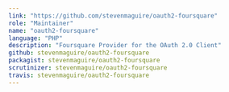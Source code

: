 ```yaml
---
link: "https://github.com/stevenmaguire/oauth2-foursquare"
role: "Maintainer"
name: "oauth2-foursquare"
language: "PHP"
description: "Foursquare Provider for the OAuth 2.0 Client"
github: stevenmaguire/oauth2-foursquare
packagist: stevenmaguire/oauth2-foursquare
scrutinizer: stevenmaguire/oauth2-foursquare
travis: stevenmaguire/oauth2-foursquare
---
```

